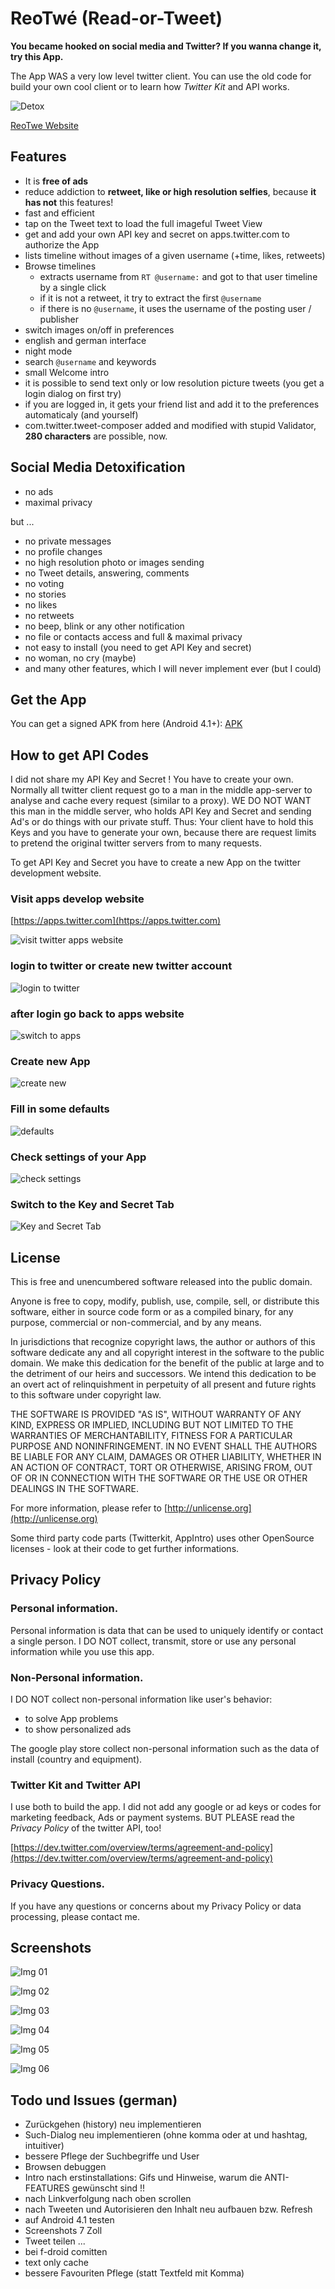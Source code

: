 # ReoTwé (Read-or-Tweet)

**You became hooked on social media and Twitter? If you wanna change it, try this App.**

The App WAS a very low level twitter client. You can use the old code for build your own cool client or to learn how *Twitter Kit* and API works.

![Detox](img/06.png)

[ReoTwe Website](https://no-go.github.io/ReoTwe/)

## Features

 -  It is **free of ads**
 -  reduce addiction to **retweet, like or high resolution selfies**, because **it has not** this features!
 -  fast and efficient
 -  tap on the Tweet text to load the full imageful Tweet View
 -  get and add your own API key and secret on apps.twitter.com to authorize the App
 -  lists timeline without images of a given username (+time, likes, retweets)
 -  Browse timelines
     -  extracts username from `RT @username:` and got to that user timeline by a single click
     -  if it is not a retweet, it try to extract the first `@username`
     -  if there is no `@username`, it uses the username of the posting user / publisher
 -  switch images on/off in preferences
 -  english and german interface
 -  night mode
 -  search `@username` and keywords
 -  small Welcome intro
 -  it is possible to send text only or low resolution picture tweets (you get a login dialog on first try)
 -  if you are logged in, it gets your friend list and add it to the preferences automaticaly (and yourself)
 -  com.twitter.tweet-composer added and modified with stupid Validator, **280 characters** are possible, now.

## Social Media Detoxification

 -  no ads
 -  maximal privacy

but ...

 -  no private messages
 -  no profile changes
 -  no high resolution photo or images sending
 -  no Tweet details, answering, comments
 -  no voting
 -  no stories
 -  no likes
 -  no retweets
 -  no beep, blink or any other notification
 -  no file or contacts access and full & maximal privacy
 -  not easy to install (you need to get API Key and secret)
 -  no woman, no cry (maybe)
 -  and many other features, which I will never implement ever (but I could)

## Get the App

You can get a signed APK from here (Android 4.1+): [APK](https://github.com/no-go/ReoTwe/raw/master/app/release/app-release.apk)

## How to get API Codes

I did not share my API Key and Secret ! You have to create your own. Normally
all twitter client request go to a man in the middle app-server to analyse
and cache every request (similar to a proxy). WE DO NOT WANT this man in the
middle server, who holds API Key and Secret and sending Ad's or do things with
our private stuff. Thus: Your client have to hold this Keys and you have
to generate your own, because there are request limits to pretend the
original twitter servers from to many requests.

To get API Key and Secret you have to create a new App on the twitter development website.

### Visit apps develop website

[https://apps.twitter.com](https://apps.twitter.com)

![visit twitter apps website](img/01_visit_apps.png)

### login to twitter or create new twitter account

![login to twitter](img/02_login_or_createlogin.png)

### after login go back to apps website

![switch to apps](img/03_gobacktoapps.png)

### Create new App

![create new](img/04_create_new_app.png)

### Fill in some defaults

![defaults](img/05_fillin_defaults.png)

### Check settings of your App

![check settings](img/06_check_settings.png)

### Switch to the Key and Secret Tab

![Key and Secret Tab](img/07_get_key_and_secret.png)

## License

This is free and unencumbered software released into the public domain.

Anyone is free to copy, modify, publish, use, compile, sell, or distribute this software, either in source code form or as a compiled binary, for any purpose, commercial or non-commercial, and by any means.

In jurisdictions that recognize copyright laws, the author or authors of this software dedicate any and all copyright interest in the software to the public domain. We make this dedication for the benefit of the public at large and to the detriment of our heirs and successors. We intend this dedication to be an overt act of relinquishment in perpetuity of all present and future rights to this software under copyright law.

THE SOFTWARE IS PROVIDED "AS IS", WITHOUT WARRANTY OF ANY KIND, EXPRESS OR IMPLIED, INCLUDING BUT NOT LIMITED TO THE WARRANTIES OF MERCHANTABILITY, FITNESS FOR A PARTICULAR PURPOSE AND NONINFRINGEMENT. IN NO EVENT SHALL THE AUTHORS BE LIABLE FOR ANY CLAIM, DAMAGES OR OTHER LIABILITY, WHETHER IN AN ACTION OF CONTRACT, TORT OR OTHERWISE, ARISING FROM, OUT OF OR IN CONNECTION WITH THE SOFTWARE OR THE USE OR OTHER DEALINGS IN THE SOFTWARE.

For more information, please refer to [http://unlicense.org](http://unlicense.org)

Some third party code parts (Twitterkit, AppIntro) uses other OpenSource licenses - look at their code to get further informations.

## Privacy Policy

### Personal information.

Personal information is data that can be used to uniquely identify or contact a single person. I DO NOT collect, transmit, store or use any personal information while you use this app.

### Non-Personal information.

I DO NOT collect non-personal information like user's behavior:

 -  to solve App problems
 -  to show personalized ads

The google play store collect non-personal information such as the data of install (country and equipment). 

### Twitter Kit and Twitter API

I use both to build the app. I did not add any google or ad keys or codes for marketing feedback, Ads or payment systems. BUT PLEASE read the *Privacy Policy* of the twitter API, too!

[https://dev.twitter.com/overview/terms/agreement-and-policy](https://dev.twitter.com/overview/terms/agreement-and-policy)

### Privacy Questions.

If you have any questions or concerns about my Privacy Policy or data processing, please contact me.

## Screenshots

![Img 01](img/00.png)

![Img 02](img/01.png)

![Img 03](img/02.png)

![Img 04](img/03.png)

![Img 05](img/04.png)

![Img 06](img/05.png)

## Todo und Issues (german)

- Zurückgehen (history) neu implementieren
- Such-Dialog neu implementieren (ohne komma oder at und hashtag, intuitiver)
- bessere Pflege der Suchbegriffe und User
- Browsen debuggen
- Intro nach erstinstallations: Gifs und Hinweise, warum die ANTI-FEATURES gewünscht sind !!
- nach Linkverfolgung nach oben scrollen 
- nach Tweeten und Autorisieren den Inhalt neu aufbauen bzw. Refresh
- auf Android 4.1 testen
- Screenshots 7 Zoll
- Tweet teilen ...
- bei f-droid comitten
- text only cache
- bessere Favouriten Pflege (statt Textfeld mit Komma)
